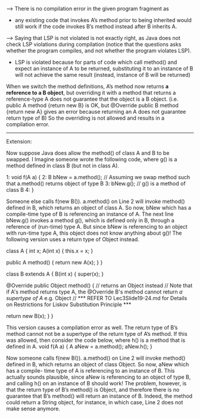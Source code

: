 --> There is no compilation error in the given program fragment as 
- any existing code that invokes A’s method prior to being inherited would still work if the code invokes B’s
method instead after B inherits A. 

--> Saying that LSP is not violated is not exactly right,
as Java does not check LSP violations during compilation (notice that the questions
asks whether the program compiles, and not whether the program violates LSP).
- LSP is violated because for parts of code which call method() and
expect an instance of A to be returned, substituting it to an instance of B
will not achieve the same result (instead, instance of B will be returned)

When we switch the method definitions, A’s method now returns **a reference to a B
object**, but overriding it with a method that returns a reference-type A 
does not guarantee that the object is a B object. 
(i.e. public A method {return new B} is OK, but @Override public B method {return new A} 
gives an error because returning an A does not guarantee return type of B)
So the overriding is not allowed and results in a compilation error.

-----------------------------------
Extension:

Now suppose Java does allow the method() of class A and B to be swapped. I Imagine
someone wrote the following code, where g() is a method defined in class B (but not
in class A).

1: void f(A a) {
2: B bNew = a.method(); // Assuming we swap method such that a.method() returns object of type B
3: bNew.g(); // g() is a method of class B
4: }

Someone else calls f(new B()). a.method() on Line 2 will invoke method() defined
in B, which returns an object of class A. So now, bNew which has a compile-time type
of B is referencing an instance of A. The next line bNew.g() invokes a method g(),
which is defined only in B, through a reference of (run-time) type A. But since bNew is
referencing to an object with run-time type A, this object does not know anything about
g()!
The following version uses a return type of Object instead.

class A {
int x;
A(int x) {
this.x = x;
}

public A method() {
return new A(x);
}
}

class B extends A {
B(int x) {
super(x);
}

@Override
public Object method() { // returns an Object instead
// Note that if A's method returns type A, the @Override B's method cannot return *a supertype of A* e.g. Object
// *** REFER TO Lec3Slide19-24.md for Details on Restrictions for Liskov Substitution Principle ***

return new B(x);
}
}

This version causes a compilation error as well. The return type of B’s method cannot
not be a supertype of the return type of A’s method. If this was allowed, then consider
the code below, where h() is a method that is defined in A.
void f(A a) {
A aNew = a.method();
aNew.h();
}

Now someone calls f(new B()). a.method() on Line 2 will invoke method() defined
in B, which returns an object of class Object. So now, aNew which has a compile-
time type of A is referencing to an instance of B. This actually sounds plausible, since
aNew is referencing to an object of type B, and calling h() on an instance of B should
work! The problem, however, is that the return type of B’s method() is Object, and
therefore there is no guarantee that B’s method() will return an instance of B. Indeed,
the method could return a String object, for instance, in which case, Line 2 does not
make sense anymore.